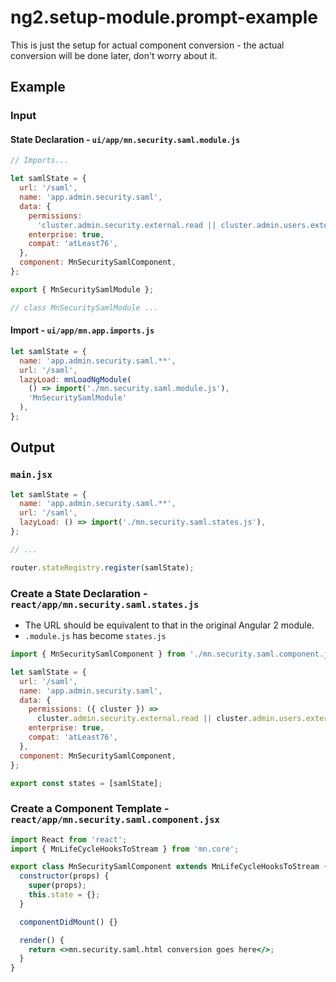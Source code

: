 # ng2.setup-module.prompt-example

This is just the setup for actual component conversion - the actual conversion will be done later, don't worry about it.

## Example

### Input

#### State Declaration - `ui/app/mn.security.saml.module.js`

```js
// Imports...

let samlState = {
  url: '/saml',
  name: 'app.admin.security.saml',
  data: {
    permissions:
      'cluster.admin.security.external.read || cluster.admin.users.external.read',
    enterprise: true,
    compat: 'atLeast76',
  },
  component: MnSecuritySamlComponent,
};

export { MnSecuritySamlModule };

// class MnSecuritySamlModule ...
```

#### Import - `ui/app/mn.app.imports.js`

```js
let samlState = {
  name: 'app.admin.security.saml.**',
  url: '/saml',
  lazyLoad: mnLoadNgModule(
    () => import('./mn.security.saml.module.js'),
    'MnSecuritySamlModule'
  ),
};
```

## Output

### `main.jsx`

```jsx
let samlState = {
  name: 'app.admin.security.saml.**',
  url: '/saml',
  lazyLoad: () => import('./mn.security.saml.states.js'),
};

// ...

router.stateRegistry.register(samlState);
```

### Create a State Declaration - `react/app/mn.security.saml.states.js`

- The URL should be equivalent to that in the original Angular 2 module.
- `.module.js` has become `states.js`

```jsx
import { MnSecuritySamlComponent } from './mn.security.saml.component.jsx';

let samlState = {
  url: '/saml',
  name: 'app.admin.security.saml',
  data: {
    permissions: ({ cluster }) =>
      cluster.admin.security.external.read || cluster.admin.users.external.read,
    enterprise: true,
    compat: 'atLeast76',
  },
  component: MnSecuritySamlComponent,
};

export const states = [samlState];
```

### Create a Component Template - `react/app/mn.security.saml.component.jsx`

```jsx
import React from 'react';
import { MnLifeCycleHooksToStream } from 'mn.core';

export class MnSecuritySamlComponent extends MnLifeCycleHooksToStream {
  constructor(props) {
    super(props);
    this.state = {};
  }

  componentDidMount() {}

  render() {
    return <>mn.security.saml.html conversion goes here</>;
  }
}
```
